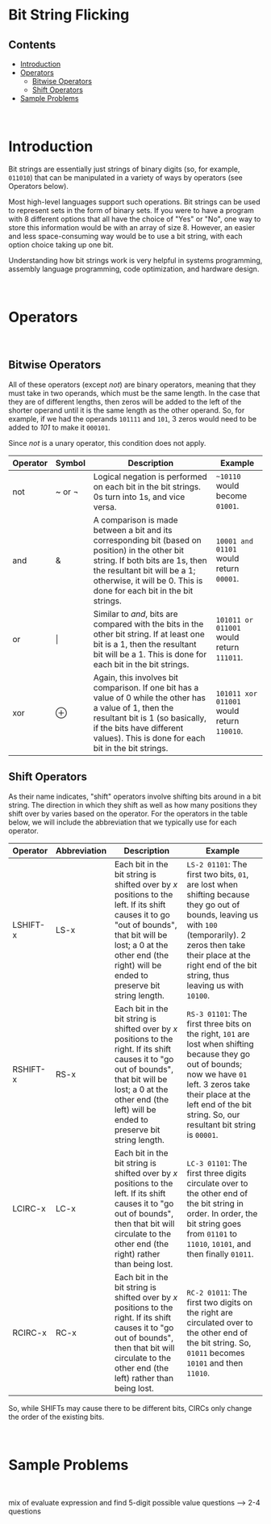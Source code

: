 # Bit String Flicking

## Contents
- [Introduction](#introduction)
- [Operators](#operators)
  - [Bitwise Operators](#bitwiseoperators)
  - [Shift Operators](#shiftoperators)
- [Sample Problems](#sampleproblems)

<br>

# Introduction

Bit strings are essentially just strings of binary digits (so, for example, `011010`) that can be manipulated in a variety of ways by operators (see Operators below). 

Most high-level languages support such operations. Bit strings can be used to represent sets in the form of binary sets. If you were to have a program with 8 different options that all have the choice of "Yes" or "No", one way to store this information would be with an array of size 8. However, an easier and less space-consuming way would be to use a bit string, with each option choice taking up one bit.

Understanding how bit strings work is very helpful in systems programming, assembly language programming, code optimization, and hardware design.

<br>

# Operators

<br>

## Bitwise Operators

All of these operators (except *not*) are binary operators, meaning that they must take in two operands, which must be the same length. In the case that they are of different lengths, then zeros will be added to the left of the shorter operand until it is the same length as the other operand. So, for example, if we had the operands `101111` and `101`, 3 zeros would need to be added to *101* to make it `000101`.

Since *not* is a unary operator, this condition does not apply.

| Operator | Symbol | Description | Example |
| --- | --- | --- | --- |
| not | ~ or ¬ | Logical negation is performed on each bit in the bit strings. 0s turn into 1s, and vice versa. | `~10110` would become `01001`. |
| and | & | A comparison is made between a bit and its corresponding bit (based on position) in the other bit string. If both bits are 1s, then the resultant bit will be a 1; otherwise, it will be 0. This is done for each bit in the bit strings.| `10001 and 01101` would return `00001`. |
| or | \| | Similar to *and*, bits are compared with the bits in the other bit string. If at least one bit is a 1, then the resultant bit will be a 1. This is done for each bit in the bit strings.| `101011 or 011001` would return `111011`. |
| xor | ⊕ | Again, this involves bit comparison. If one bit has a value of 0 while the other has a value of 1, then the resultant bit is 1 (so basically, if the bits have different values). This is done for each bit in the bit strings. | `101011 xor 011001` would return `110010`.|

## Shift Operators

As their name indicates, "shift" operators involve shifting bits around in a bit string. The direction in which they shift as well as how many positions they shift over by varies based on the operator. For the operators in the table below, we will include the abbreviation that we typically use for each operator. 

| Operator | Abbreviation | Description | Example |
| --- | --- | --- | --- |
| LSHIFT-x | LS-x | Each bit in the bit string is shifted over by *x* positions to the left. If its shift causes it to go "out of bounds", that bit will be lost; a 0 at the other end (the right) will be ended to preserve bit string length. | `LS-2 01101`: The first two bits, `01`, are lost when shifting because they go out of bounds, leaving us with `100` (temporarily). 2 zeros then take their place at the right end of the bit string, thus leaving us with `10100`.|
| RSHIFT-x | RS-x | Each bit in the bit string is shifted over by *x* positions to the right. If its shift causes it to "go out of bounds", that bit will be lost; a 0 at the other end (the left) will be ended to preserve bit string length. | `RS-3 01101`: The first three bits on the right, `101` are lost when shifting because they go out of bounds; now we have `01` left. 3 zeros take their place at the left end of the bit string. So, our resultant bit string is `00001`. |
| LCIRC-x | LC-x | Each bit in the bit string is shifted over by *x* positions to the left. If its shift causes it to "go out of bounds", then that bit will circulate to the other end (the right) rather than being lost. | `LC-3 01101`: The first three digits circulate over to the other end of the bit string in order. In order, the bit string goes from `01101` to `11010`, `10101`, and then finally `01011`. |
| RCIRC-x | RC-x | Each bit in the bit string is shifted over by *x* positions to the right. If its shift causes it to "go out of bounds", then that bit will circulate to the other end (the left) rather than being lost. | `RC-2 01011`: The first two digits on the right are circulated over to the other end of the bit string. So, `01011` becomes `10101` and then `11010`. |

So, while SHIFTs may cause there to be different bits, CIRCs only change the order of the existing bits.

<br>

# Sample Problems

<br>

mix of evaluate expression and find 5-digit possible value questions --> 2-4 questions
